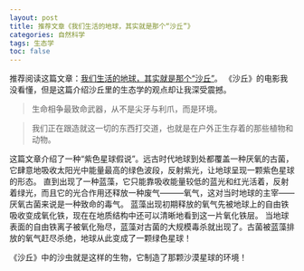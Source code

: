 ```yaml
---
layout: post
title: 推荐文章《我们生活的地球，其实就是那个“沙丘”》
categories: 自然科学
tags: 生态学
toc: false
---
```


推荐阅读这篇文章：[我们生活的地球，其实就是那个“沙丘”](https://mp.weixin.qq.com/s/JxUC8k2wDate699yoIbm_g)。
《沙丘》的电影我没看懂，但是这篇介绍沙丘里的生态学的观点却让我深受震撼。

> 生命相争最致命武器，从不是尖牙与利爪，而是环境。

> 我们正在跟造就这一切的东西打交道，也就是在户外正生存着的那些植物和动物。

这篇文章介绍了一种“紫色星球假说”。远古时代地球到处都覆盖一种厌氧的古菌，它肆意地吸收太阳光中能量最高的绿色波段，反射紫光，让地球呈现一颗紫色星球的形态。
直到出现了一种蓝藻，它只能靠吸收能量较低的蓝光和红光活着，反射着绿光，而且它的光合作用还释放一种废气———氧气，这对当时地球的主宰——厌氧古菌来说是一种致命的毒气。
蓝藻出现初期释放的氧气先被地球上的自由铁吸收变成氧化铁，现在在地质结构中还可以清晰地看到这一片氧化铁层。
当地球表面的自由铁离子被氧化殆尽，蓝藻对古菌的大规模毒杀就出现了。古菌被蓝藻排放的氧气赶尽杀绝，地球从此变成了一颗绿色星球！

《沙丘》中的沙虫就是这样的生物，它制造了那颗沙漠星球的环境！
